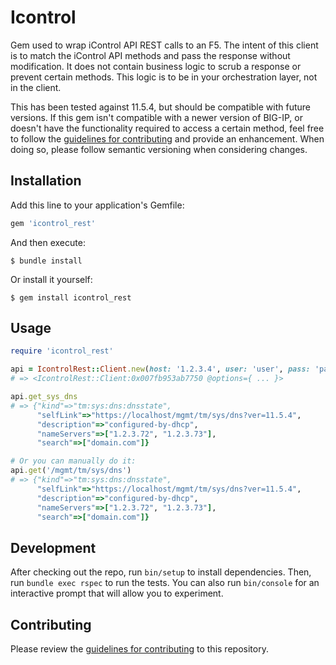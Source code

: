 # Icontrol

Gem used to wrap iControl API REST calls to an F5. The intent of this client is to match the iControl API methods and pass the response without modification. It does not contain business logic to scrub a response or prevent certain methods. This logic is to be in your orchestration layer, not in the client.

This has been tested against 11.5.4, but should be compatible with future versions. If this gem isn't compatible with a newer version of BIG-IP, or doesn't have the functionality required to access a certain method, feel free to follow the [guidelines for contributing](CONTRIBUTING.md) and provide an enhancement. When doing so, please follow semantic versioning when considering changes.

## Installation

Add this line to your application's Gemfile:

```ruby
gem 'icontrol_rest'
```

And then execute:

```
$ bundle install
```

Or install it yourself:

```
$ gem install icontrol_rest
```


## Usage

```ruby
require 'icontrol_rest'

api = IcontrolRest::Client.new(host: '1.2.3.4', user: 'user', pass: 'pass', verify_cert: false)
# => <IcontrolRest::Client:0x007fb953ab7750 @options={ ... }>

api.get_sys_dns
# => {"kind"=>"tm:sys:dns:dnsstate",
      "selfLink"=>"https://localhost/mgmt/tm/sys/dns?ver=11.5.4",
      "description"=>"configured-by-dhcp",
      "nameServers"=>["1.2.3.72", "1.2.3.73"],
      "search"=>["domain.com"]}

# Or you can manually do it:
api.get('/mgmt/tm/sys/dns')
# => {"kind"=>"tm:sys:dns:dnsstate",
      "selfLink"=>"https://localhost/mgmt/tm/sys/dns?ver=11.5.4",
      "description"=>"configured-by-dhcp",
      "nameServers"=>["1.2.3.72", "1.2.3.73"],
      "search"=>["domain.com"]}
```


## Development

After checking out the repo, run `bin/setup` to install dependencies. Then, run `bundle exec rspec` to run the tests. You can also run `bin/console` for an interactive prompt that will allow you to experiment.


## Contributing

Please review the [guidelines for contributing](CONTRIBUTING.md) to this repository.
